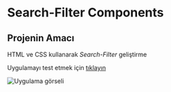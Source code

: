 # Search-Filter Components
## Projenin Amacı

HTML ve CSS kullanarak _Search-Filter_ geliştirme

Uygulamayı test etmek için [tıklayın](https://mustafadurmaz.github.io/css_search-filter_components/?target=_blank)

![Uygulama görseli](https://mustafadurmaz.github.io/css_search-filter_components/screen.JPG)
